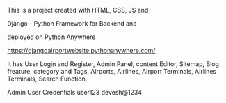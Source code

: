 This is a project created with 
HTML, CSS, JS and

Django - Python Framework for Backend and 

deployed on Python Anywhere

https://djangoairportwebsite.pythonanywhere.com/ 

It has 
  User Login and Register,
  Admin Panel,
  content Editor,
  Sitemap,
  Blog freature, category and Tags,
  Airports, Airlines,
  Airport Terminals,
  Airlines Terminals,
  Search Function,

Admin User Credentials 
  user123
  devesh@1234
